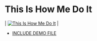 ---
---

# This Is How Me Do It

| [![This Is How Me Do It](https://img.youtube.com/vi/0hiUuL5uTKc/0.jpg)](https://www.youtube.com/watch?v=0hiUuL5uTKc) |

* [INCLUDE DEMO FILE](demo.md)

